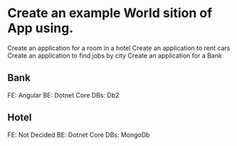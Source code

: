 # Create an example World sition of App using. 

Create an application for a room in a hotel
Create an application to rent cars
Create an application to find jobs by city
Create an application for a Bank

## Bank
FE: Angular
BE: Dotnet Core
DBs: Db2

## Hotel
FE: Not Decided
BE: Dotnet Core
DBs: MongoDb





